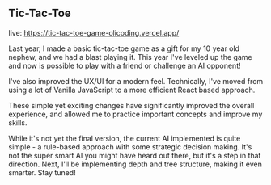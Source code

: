 ## Tic-Tac-Toe

live: https://tic-tac-toe-game-olicoding.vercel.app/

Last year, I made a basic tic-tac-toe game as a gift for my 10 year old nephew, and we had a blast playing it. This year I've leveled up the game and now is possible to play with a friend or challenge an AI opponent!

I've also improved the UX/UI for a modern feel. Technically, I've moved from using a lot of Vanilla JavaScript to a more efficient React based approach.

These simple yet exciting changes have significantly improved the overall experience, and allowed me to practice important concepts and improve my skills.

While it's not yet the final version, the current AI implemented is quite simple - a rule-based approach with some strategic decision making. It's not the super smart AI you might have heard out there, but it's a step in that direction. Next, I'll be implementing depth and tree structure, making it even smarter. Stay tuned!
